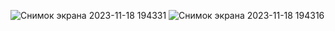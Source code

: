 ![Снимок экрана 2023-11-18 194331](https://github.com/Alexander-Domnenko/design/assets/91257943/be6afba1-68e6-4ed7-9192-4b5bc1b4a8fd)
![Снимок экрана 2023-11-18 194316](https://github.com/Alexander-Domnenko/design/assets/91257943/9f307683-cf9b-4f99-b91e-27a74f05e581)

